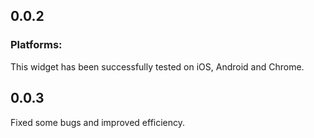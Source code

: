 ## 0.0.2

### Platforms:
This widget has been successfully tested on iOS, Android and Chrome.

## 0.0.3
Fixed some bugs and improved efficiency.

